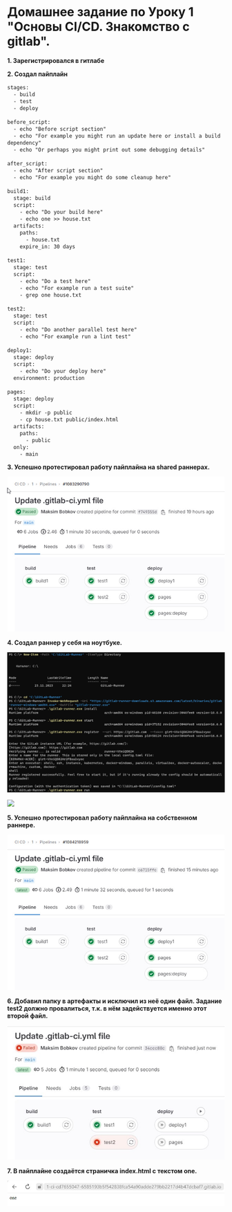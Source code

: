 # Домашнее задание по Уроку 1 "Основы CI/CD. Знакомство с gitlab".

**1. Зарегистрировался в гитлабе**

**2. Создал пайплайн**

```
stages:
  - build
  - test
  - deploy

before_script:
  - echo "Before script section"
  - echo "For example you might run an update here or install a build dependency"
  - echo "Or perhaps you might print out some debugging details"

after_script:
  - echo "After script section"
  - echo "For example you might do some cleanup here"

build1:
  stage: build
  script:
    - echo "Do your build here"
    - echo one >> house.txt
  artifacts:
    paths:
      - house.txt
    expire_in: 30 days

test1:
  stage: test
  script:
    - echo "Do a test here"
    - echo "For example run a test suite"
    - grep one house.txt

test2:
  stage: test
  script:
    - echo "Do another parallel test here"
    - echo "For example run a lint test"

deploy1:
  stage: deploy
  script:
    - echo "Do your deploy here"
  environment: production

pages:
  stage: deploy
  script:
    - mkdir -p public
    - cp house.txt public/index.html
  artifacts:
    paths:
      - public
  only:
    - main
```

**3. Успешно протестировал работу пайплайна на shared раннерах.**

![](3.jpg)

**4. Создал раннер у себя на ноутбуке.**

![](1.jpg)

![](2.gif)

**5. Успешно протестировал работу пайплайна на собственном раннере.**

![](4.jpg)

**6. Добавил папку в артефакты и исключил из неё один файл. Задание test2 должно провалиться, т.к. в нём задействуется именно этот второй файл.**

![](5.jpg)

**7. В пайплайне создаётся страничка index.html с текстом one.**

![](6.jpg)

